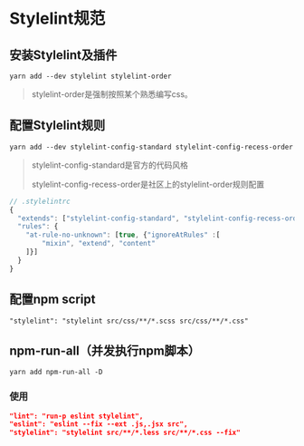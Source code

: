 # Stylelint规范

## 安装Stylelint及插件
    yarn add --dev stylelint stylelint-order

> stylelint-order是强制按照某个熟悉编写css。

## 配置Stylelint规则
    yarn add --dev stylelint-config-standard stylelint-config-recess-order

> stylelint-config-standard是官方的代码风格
>
> stylelint-config-recess-order是社区上的stylelint-order规则配置

```js
// .stylelintrc
{
  "extends": ["stylelint-config-standard", "stylelint-config-recess-order"],
  "rules": {
    "at-rule-no-unknown": [true, {"ignoreAtRules" :[
        "mixin", "extend", "content"
    ]}]
  }
}
```

## 配置npm script
    "stylelint": "stylelint src/css/**/*.scss src/css/**/*.css"

## npm-run-all（并发执行npm脚本）
    yarn add npm-run-all -D

### 使用
```json
"lint": "run-p eslint stylelint",
"eslint": "eslint --fix --ext .js,.jsx src",
"stylelint": "stylelint src/**/*.less src/**/*.css --fix"
```

